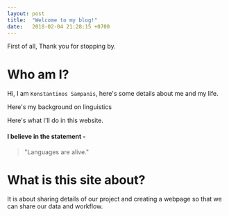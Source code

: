 ```yaml
---
layout: post
title:  "Welcome to my blog!"
date:   2018-02-04 21:28:15 +0700
---
```

First of all, Thank you for stopping by.

# Who am I?
Hi, I am `Konstantinos Sampanis`, here's some details about me and my life.

Here's my background on linguistics


Here's what I'll do in this website.

#### I believe in the statement -
> "Languages are alive."


# What is this site about?
It is about sharing details of our project and creating a webpage so that we can share our data and workflow.